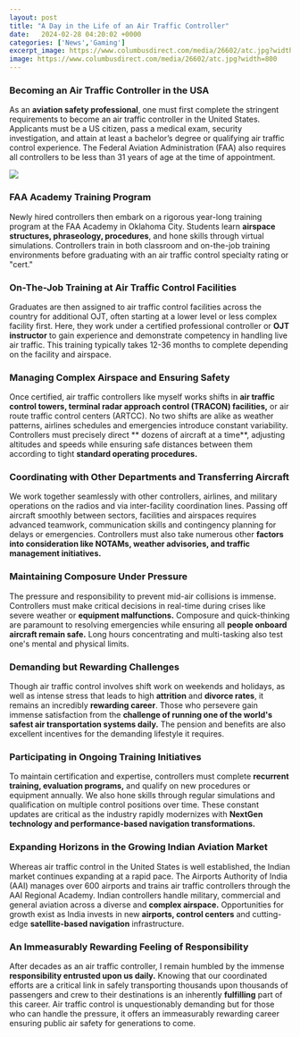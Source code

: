 ```yaml
---
layout: post
title: "A Day in the Life of an Air Traffic Controller"
date:   2024-02-28 04:20:02 +0000
categories: ['News','Gaming']
excerpt_image: https://www.columbusdirect.com/media/26602/atc.jpg?width=800
image: https://www.columbusdirect.com/media/26602/atc.jpg?width=800
---
```


### Becoming an Air Traffic Controller in the USA
As an **aviation safety professional**, one must first complete the stringent requirements to become an air traffic controller in the United States. Applicants must be a US citizen, pass a medical exam, security investigation, and attain at least a bachelor’s degree or qualifying air traffic control experience. The Federal Aviation Administration (FAA) also requires all controllers to be less than 31 years of age at the time of appointment. 

![](https://www.columbusdirect.com/media/26602/atc.jpg?width=800)
### FAA Academy Training Program  
Newly hired controllers then embark on a rigorous year-long training program at the FAA Academy in Oklahoma City. Students learn **airspace structures, phraseology, procedures**, and hone skills through virtual simulations. Controllers train in both classroom and on-the-job training environments before graduating with an air traffic control specialty rating or "cert." 
### On-The-Job Training at Air Traffic Control Facilities
Graduates are then assigned to air traffic control facilities across the country for additional OJT, often starting at a lower level or less complex facility first. Here, they work under a certified professional controller or **OJT instructor** to gain experience and demonstrate competency in handling live air traffic. This training typically takes 12-36 months to complete depending on the facility and airspace.
### Managing Complex Airspace and Ensuring Safety
Once certified, air traffic controllers like myself works shifts in **air traffic control towers, terminal radar approach control (TRACON) facilities,** or air route traffic control centers (ARTCC). No two shifts are alike as weather patterns, airlines schedules and emergencies introduce constant variability. Controllers must precisely direct ** dozens of aircraft at a time**, adjusting altitudes and speeds while ensuring safe distances between them according to tight **standard operating procedures.**
### Coordinating with Other Departments and Transferring Aircraft  
We work together seamlessly with other controllers, airlines, and military operations on the radios and via inter-facility coordination lines. Passing off aircraft smoothly between sectors, facilities and airspaces requires advanced teamwork, communication skills and contingency planning for delays or emergencies. Controllers must also take numerous other **factors into consideration like NOTAMs, weather advisories, and traffic management initiatives.**
### Maintaining Composure Under Pressure 
The pressure and responsibility to prevent mid-air collisions is immense. Controllers must make critical decisions in real-time during crises like severe weather or **equipment malfunctions.** Composure and quick-thinking are paramount to resolving emergencies while ensuring all **people onboard aircraft remain safe.** Long hours concentrating and multi-tasking also test one's mental and physical limits.
### Demanding but Rewarding Challenges 
Though air traffic control involves shift work on weekends and holidays, as well as intense stress that leads to high **attrition** and **divorce rates**, it remains an incredibly **rewarding career**. Those who persevere gain immense satisfaction from the **challenge of running one of the world's safest air transportation systems daily.** The pension and benefits are also excellent incentives for the demanding lifestyle it requires.
### Participating in Ongoing Training Initiatives  
To maintain certification and expertise, controllers must complete **recurrent training, evaluation programs,** and qualify on new procedures or equipment annually. We also hone skills through regular simulations and qualification on multiple control positions over time. These constant updates are critical as the industry rapidly modernizes with **NextGen technology and performance-based navigation transformations.**
### Expanding Horizons in the Growing Indian Aviation Market
Whereas air traffic control in the United States is well established, the Indian market continues expanding at a rapid pace. The Airports Authority of India (AAI) manages over 600 airports and trains air traffic controllers through the AAI Regional Academy. Indian controllers handle military, commercial and general aviation across a diverse and **complex airspace.** Opportunities for growth exist as India invests in new **airports, control centers** and cutting-edge **satellite-based navigation** infrastructure.
### An Immeasurably Rewarding Feeling of Responsibility  
After decades as an air traffic controller, I remain humbled by the immense **responsibility entrusted upon us daily.** Knowing that our coordinated efforts are a critical link in safely transporting thousands upon thousands of passengers and crew to their destinations is an inherently **fulfilling** part of this career. Air traffic control is unquestionably demanding but for those who can handle the pressure, it offers an immeasurably rewarding career ensuring public air safety for generations to come.